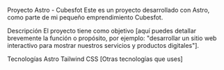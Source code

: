Proyecto Astro - Cubesfot
Este es un proyecto desarrollado con Astro, como parte de mi pequeño emprendimiento Cubesfot.

Descripción
El proyecto tiene como objetivo [aquí puedes detallar brevemente la función o propósito, por ejemplo: "desarrollar un sitio web interactivo para mostrar nuestros servicios y productos digitales"].

Tecnologías
Astro
Tailwind CSS
[Otras tecnologías que uses]
